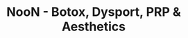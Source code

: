 ---
title: "NooN - Botox, Dysport, PRP & Aesthetics"
description:  " Our expert team specializes in advanced beauty treatments, including Botox, Dysport, PRP (Platelet-Rich Plasma), Cannula techniques, Sculptra, rejuvenating facials, chemical peels, and luxurious IV beauty therapy. Elevate your beauty and confidence with personalized, results-driven treatments. Explore our services to unveil a radiant and revitalized version of yourself. Book your transformative experience today"
---